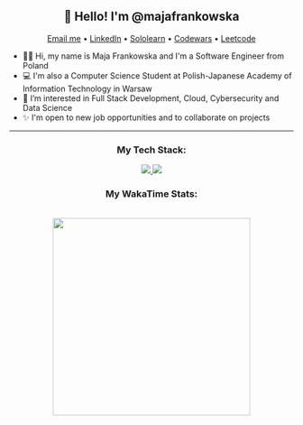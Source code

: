 <h2 align="center">👋 Hello! I'm @majafrankowska </h2>
<p align="center">
  <a href="mailto:majafrankowskawork@gmail.com">Email me</a> •
  <a href="https://www.linkedin.com/in/majafrankowska/">LinkedIn</a> •
  <a href="https://www.sololearn.com/profile/9348645">Sololearn</a> •
  <a href="https://www.codewars.com/users/majafrankowska">Codewars</a> •
  <a href="https://www.leetcode.com/majafrankowska/">Leetcode</a> 
</p>


- 👩‍💻 Hi, my name is Maja Frankowska and I'm a Software Engineer from Poland
- 💻 I'm also a Computer Science Student at Polish-Japanese Academy of Information Technology in Warsaw
- 👀 I’m interested in Full Stack Development, Cloud, Cybersecurity and Data Science
- ✨ I'm open to new job opportunities and to collaborate on projects


-------

<h3 align="center"> My Tech Stack:</h3>

<p align="center">
  <a href="https://skillicons.dev">
    <img src="https://skillicons.dev/icons?i=java,py,cpp,c,bash,mysql,django,swift,html,js,ts,css" />
    <img src="https://skillicons.dev/icons?i=ps,idea,eclipse,gcp,cmake,linux,github,visualstudio,vscode,vim,wordpress" />
  </a>
</p>


<h3 align="center">My WakaTime Stats:</h3>

<br>

</div>
<div align="center">
<img height="350" src="https://wakatime.com/share/@majafrankowska/7dd581fb-c994-471d-9eaf-7851e3b61b54.svg"/>
<!---<img height="350" src="https://wakatime.com/share/@majafrankowska/71af26ce-e164-48cd-809f-64e3f347d530.svg"/>--->
</div>


  
<!---
majafrankowska/majafrankowska is a ✨ special ✨ repository because its `README.md` (this file) appears on your GitHub profile.
You can click the Preview link to take a look at your changes.
--->
